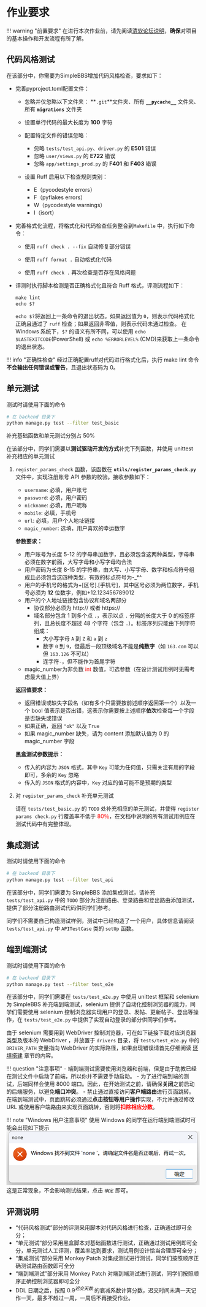 # 作业要求

!!! warning "前置要求"
    在进行本次作业前，请先阅读[清软论坛说明](../bbs.md)，**确保**对项目的基本操作和开发流程有所了解。

## 代码风格测试
在该部分中，你需要为SimpleBBS增加代码风格检查，要求如下：

* 完善pyproject.toml配置文件：
    * 忽略并仅忽略以下文件夹： **`.git`**文件夹、所有 **`__pycache__`** 文件夹、所有 **`migrations`** 文件夹
    * 设置单行代码的最大长度为 **100** 字符
    * 配置特定文件的错误忽略：
        * 忽略 `tests/test_api.py`、`driver.py` 的 **E501** 错误
        * 忽略 `user/views.py` 的 **E722** 错误
        * 忽略 `app/settings_prod.py` 的 **F401** 和 **F403** 错误

    * 设置 Ruff 启用以下检查规则类别：
        * E（pycodestyle errors）
        * F（pyflakes errors）
        * W（pycodestyle warnings）
        * I（isort）
    
* 完善格式化流程，将格式化和代码检查任务整合到`Makefile` 中，执行如下命令：
    
    * 使用 `ruff check . --fix` 自动修复部分错误

    * 使用 `ruff format .` 自动格式化代码

    * 使用 `ruff check .` 再次检查是否存在风格问题

* 评测时执行脚本检测是否正确格式化且符合 Ruff 格式，评测流程如下：
    ```shell
    make lint
    echo $?
    ```
    `echo $?`将返回上一条命令的退出状态。如果返回值为 `0`，则表示代码格式化正确且通过了 `ruff` 检查；如果返回非零值，则表示代码未通过检查。
    在 Windows 系统下，`$?` 的语义有所不同，可以使用 `echo $LASTEXITCODE`(PowerShell) 或 `echo %ERRORLEVEL%` (CMD)来获取上一条命令的退出状态。


!!! info "正确性检查"
    经过正确配置ruff对代码进行格式化后，执行 make lint 命令**不会输出任何错误或警告**，且退出状态码为 0。


## 单元测试
测试时请使用下面的命令

```bash
# 在 backend 目录下
python manage.py test --filter test_basic
```

补充基础函数和单元测试分别占 50%

在该部分中，同学们需要以**测试驱动开发的方式**补完下列函数，并使用 unittest 补充相应的单元测试

1. `register_params_check` 函数，该函数在 **`utils/register_params_check.py`** 文件中，实现注册账号 API 参数的校验。接收参数如下：

    * `username`: 必填，用户账号
    * `password`: 必填，用户密码
    * `nickname`: 必填，用户昵称
    * `mobile`: 必填，手机号
    * `url`: 必填，用户个人地址链接
    * `magic_number`: 选填，用户喜欢的幸运数字

    **参数要求：**

    - 用户账号为长度 5-12 的字母串加数字，且必须包含这两种类型，字母串必须在数字前面，大写字母和小写字母均合法
    - 用户密码为长度 8-15 的字符串，由大写、小写字母、数字和标点符号组成且必须包含这四种类型，有效的标点符号为-_*^
    - 用户的手机号的格式为+[区号].[手机号]，其中区号必须为两位数字，手机号必须为 **12** 位数字，例如+12.123456789012
    - 用户的个人地址链接包含协议和域名两部分
        - 协议部分必须为 http:// 或者 https://
        - 域名部分包含 1 到多个点 `.`，表示以点 `.` 分隔的长度大于 0 的标签序列，且总长度不超过 48 个字符（包含 `.`）。标签序列只能由下列字符组成：
            - 大小写字母 `A` 到 `Z` 和 `a` 到 `z`
            - 数字 `0` 到 `9`，但最后一段顶级域名不能是**纯数字**（如 `163.com` 可以但 `163.126` 不可以）
            - 连字符`-`，但不能作为首尾字符
    - magic_number为非负数 <span style="color: red">int</span> 数值，可选参数（在设计测试用例时无需考虑最大值上界）

    **返回值要求：**

      * 返回错误或缺失字段名（如有多个只需要按前述顺序返回第一个）以及一个 bool 值表示是否出错，这表示你需要按上述顺序**依次**检查每一个字段是否缺失或错误
      * 如果正确，返回 `"ok"` 以及 `True`
      * 如果 magic_number 缺失，请为 content 添加默认值为 0 的 magic_number 字段

    **黑盒测试参数提示：**

      * 传入的内容为 `JSON` 格式，其中 `Key` 可能为任何值，只需关注有用的字段即可，多余的 `Key` 忽略
      * 传入的 `JSON` 格式的内容中，`Key` 对应的值可能不是预期的类型

2. 对 `register_params_check` 补充单元测试
    
    请在 `tests/test_basic.py` 的 `TODO` 处补充相应的单元测试，并使得 `register params check.py` 行覆盖率不低于 <span style="color: red">80％</span>，在文档中说明的所有测试用例应在测试代码中有完整体现。


## 集成测试
测试时请使用下面的命令

```bash
# 在 backend 目录下
python manage.py test --filter test_api
```

在该部分中，同学们需要为 SimpleBBS 添加集成测试，请补充 `tests/test_api.py` 中的 `TODO` 部分为注册路由、登录路由和登出路由添加测试，提供了部分注册路由测试代码供同学们参考。

同学们不需要自己构造测试样例，测试中已经构造了一个用户，具体信息请阅读 `tests/test_api.py` 中 `APITestCase` 类的 `setUp` 函数。

## 端到端测试
测试时请使用下面的命令
```bash
# 在 backend 目录下
python manage.py test --filter test_e2e
```

在该部分中，同学们需要在 `tests/test_e2e.py` 中使用 unittest 框架和 selenium 为 SimpleBBS 补充端到端测试，selenium 提供了自动化控制浏览器的能力，同学们需要使用 selenium 控制浏览器实现用户的登录、发帖、更新帖子、登出等操作，在 `tests/test_e2e.py` 中提供了实现自动登录的部分供同学们参考。

由于 selenium 需要用到 WebDriver 控制浏览器，可在如下链接下载对应浏览器类型及版本的 WebDriver ，并放置于 `drivers` 目录，将 `tests/test_e2e.py` 中的 `DRIVER_PATH` 变量指向 WebDriver 的实际路径，如果出现错误请首先仔细阅读 [环境搭建](./setup.md) 章节的内容。 


!!! question "注意事项"
    - 端到端测试需要使用浏览器和前端，但是由于助教已经在测试文件中启动了前端，所以你并不需要手动启动。
    - 为了进行端到端的测试，后端同样会使用 8000 端口。因此，在开始测试之前，请确保**关闭**之前启动的后端服务，以避免**端口冲突**。
    - 禁止通过直接访问**客户端路由**进行页面跳转。在端到端测试中，页面跳转必须通过**点击按钮等用户操作**实现，不允许通过修改 URL 或使用客户端路由来实现页面跳转，否则将<span style="color:red;">**扣除相应分数**</span>。

!!! note "Windows 用户注意事项"
    使用 Windows 的同学在运行端到端测试时可能会出现如下提示
    ![](../../images/none-error-in-windows.png)
    这是正常现象，不会影响测试结果，点击 `确定` 即可。

## 评测说明
- “代码风格测试”部分的评测采用脚本对代码风格进行检查，正确通过即可全分；
- “单元测试”部分采用黑盒脚本对基础函数进行测试，正确通过测试用例即可全分，单元测试人工评测，覆盖率达到要求，测试用例设计恰当合理即可全分；
- “集成测试”部分采用 Monkey Patch 对集成测试进行测试，同学们按照顺序正确测试路由函数即可全分
- “端到端测试”部分采用 Monkey Patch 对端到端测试进行测试，同学们按照顺序正确控制浏览器即可全分
- DDL 日期之后，按照 $0.9^{迟交天数}$ 的衰减系数计算分数，迟交时间未满一天记作一天，最多不超过一周，一周后不再接受作业。
